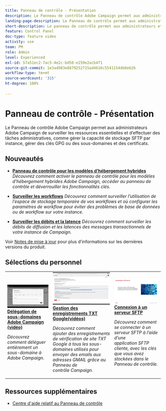 ```yaml
---
title: Panneau de contrôle - Présentation
description: Le Panneau de contrôle Adobe Campaign permet aux administrateurs Adobe Campaign de surveiller les ressources essentielles et d’effectuer des tâches administratives, comme gérer la capacité de stockage SFTP par instance, gérer des clés GPG ou des sous-domaines et des certificats.
landing-page-description: Le Panneau de contrôle permet aux administrateurs Campaign de surveiller les ressources clés et d’effectuer des tâches administratives, comme gérer la capacité de stockage SFTP par instance, gérer des clés GPG ou des sous-domaines et des certificats.
short-description: Le panneau de contrôle permet aux administrateurs et administratrices Campaign de surveiller les ressources clés et d’effectuer des tâches administratives, comme gérer la capacité de stockage SFTP par instance, gérer des clés GPG ou des sous-domaines et des certificats.
feature: Control Panel
doc-type: feature video
activity: use
team: PM
role: Admin
level: Experienced
exl-id: 57a51ec2-7ac5-4e2c-bd58-e259e2acb4f1
source-git-commit: 1e3ad983e8879252715ad4616c5541154db8eb2b
workflow-type: tm+mt
source-wordcount: '315'
ht-degree: 100%

---
```


# Panneau de contrôle - Présentation

Le Panneau de contrôle Adobe Campaign permet aux administrateurs Adobe Campaign de surveiller les ressources essentielles et d’effectuer des tâches administratives, comme gérer la capacité de stockage SFTP par instance, gérer des clés GPG ou des sous-domaines et des certificats.

<div id="whats-new-section">

## Nouveautés

* **[Panneau de contrôle pour les modèles d’hébergement hybrides](/help/control-panel-for-hybrid-hosting-models.md)**
  *Découvrez comment activer le panneau de contrôle pour les modèles d’hébergement hybrides Adobe Campaign, accéder au panneau de contrôle et déverrouiller les fonctionnalités clés.*

* **[Surveiller les workflows](/help/performance-monitoring/monitor-workflows.md)**
  *Découvrez comment surveiller l’utilisation de l’espace de stockage temporaire de vos workflows et où configurer les paramètres de workflow pour éviter des problèmes de base de données ou de workflow sur votre instance.*

* **[Surveiller les débits et la latence](/help/performance-monitoring/monitor-throughputs-and-latency.md)**
  *Découvrez comment surveiller les débits de diffusion et les latences des messages transactionnels de votre instance de Campaign.*

Voir [Notes de mise à jour](https://experienceleague.adobe.com/docs/control-panel/using/release-notes.html?lang=fr) pour plus d’informations sur les dernières versions du produit.

</div>

<div id="recs-overview-body-1"></div>
<div id="recs-overview-body-2"></div>
<div id="recs-overview-body-3"></div>
<div id="recs-overview-body-4"></div>
<div id="recs-overview-body-5"></div>
<div id="recs-overview-body-6"></div>

<div id="staff-picks-section">

## Sélections du personnel

<table>
<tr>
  <td>
    <a href="./subdomains-and-certificates/subdomain-delegation.md"> 
      <img alt="Délégation de sous-domaines à Adobe Campaign (vidéo)" src="./assets/31390.jpg"/>
    </a>
    <div>
      <a href="./subdomains-and-certificates/subdomain-delegation.md">
    <strong>Délégation de sous-domaines Adobe Campaign (vidéo)</strong>
    </a>
    </div>
    <p>
    <em>Découvrez comment déléguer entièrement un sous-domaine à Adobe Campaign.</em>
    <p>
  </td>
   <td>
    <a href="./subdomains-and-certificates/google-txt-record-management.md">
      <img alt="Gestion des enregistrements TXT Google (vidéos)" src="./assets/32369.jpg" />
    </a>
    <div>
    <a href="./subdomains-and-certificates/google-txt-record-management.md">
    <strong>Gestion des enregistrements TXT Google(vidéos)</strong>
    </a>
    </div>
    <p>
    <em> Découvrez comment ajouter des enregistrements de vérification de site TXT Google à tous les sous-domaines utilisés pour envoyer des emails aux adresses GMAIL grâce au Panneau de contrôle Campaign.</em>
    <p>
  </td>
  <td>
    <a href="./sftp-management/connect-to-sftp-server.md">
      <img alt="Se connecter à un serveur SFTP" src="./assets/27263.jpg" />
    </a>
    <div>
      <a href="./sftp-management/connect-to-sftp-server.md">
    <strong>Connexion à un serveur SFTP</strong>
    </a>
    </div>
    <p>
    <em>Découvrez comment se connecter à un serveur SFTP à l’aide d’une application SFTP cliente, avec les clés que vous avez stockées dans le Panneau de contrôle. </em>
    <p>
  </td>
</tr>
</table>

</div>

## Ressources supplémentaires

* [Centre d&#39;aide relatif au Panneau de contrôle](https://experienceleague.adobe.com/docs/control-panel/using/control-panel-home.html?lang=fr)
